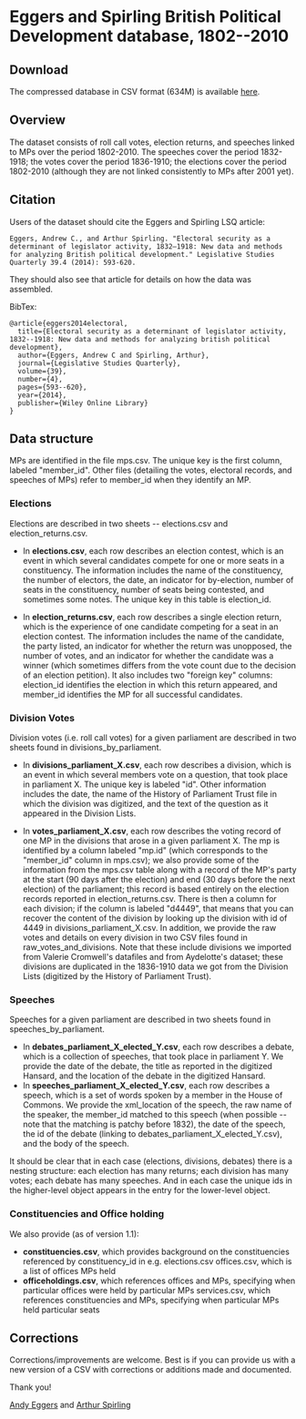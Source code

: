 # Eggers and Spirling British Political Development database, 1802--2010

## Download
The compressed database in CSV format (634M) is available [here](https://www.dropbox.com/s/keo1a6ekqqxg8m0/csv_archive_20150607.zip?dl=0).

## Overview
The dataset consists of roll call votes, election returns, and speeches linked to MPs over the period 1802-2010. The speeches cover the period 1832-1918; the votes cover the period 1836-1910; the elections cover the period 1802-2010 (although they are not linked consistently to MPs after 2001 yet).

## Citation
Users of the dataset should cite the Eggers and Spirling LSQ article:
```
Eggers, Andrew C., and Arthur Spirling. "Electoral security as a determinant of legislator activity, 1832–1918: New data and methods for analyzing British political development." Legislative Studies Quarterly 39.4 (2014): 593-620.
```
They should also see that article for details on how the data was assembled.

BibTex: 
```
@article{eggers2014electoral,
  title={Electoral security as a determinant of legislator activity, 1832--1918: New data and methods for analyzing british political development},
  author={Eggers, Andrew C and Spirling, Arthur},
  journal={Legislative Studies Quarterly},
  volume={39},
  number={4},
  pages={593--620},
  year={2014},
  publisher={Wiley Online Library}
}
```

## Data structure
MPs are identified in the file mps.csv. The unique key is the first column, labeled "member_id". Other files (detailing the votes, electoral records, and speeches of MPs) refer to member_id when they identify an MP.

### Elections

Elections are described in two sheets -- elections.csv and election_returns.csv.

- In **elections.csv**, each row describes an election contest, which is an event in which several candidates compete for one or more seats in a constituency. The information includes the name of the constituency, the number of electors, the date, an indicator for by-election, number of seats in the constituency, number of seats being contested, and sometimes some notes. The unique key in this table is election_id.

- In **election_returns.csv**, each row describes a single election return, which is the experience of one candidate competing for a seat in an election contest. The information includes the name of the candidate, the party listed, an indicator for whether the return was unopposed, the number of votes, and an indicator for whether the candidate was a winner (which sometimes differs from the vote count due to the decision of an election petition). It also includes two "foreign key" columns: election_id identifies the election in which this return appeared, and member_id identifies the MP for all successful candidates.

###  Division Votes
Division votes (i.e. roll call votes) for a given parliament are described in two sheets found in divisions_by_parliament.

- In **divisions_parliament_X.csv**, each row describes a division, which is an event in which several members vote on a question, that took place in parliament X. The unique key is labeled "id". Other information includes the date, the name of the History of Parliament Trust file in which the division was digitized, and the text of the question as it appeared in the Division Lists.

- In **votes_parliament_X.csv**, each row describes the voting record of one MP in the divisions that arose in a given parliament X. The mp is identified by a column labeled "mp.id" (which corresponds to the "member_id" column in mps.csv); we also provide some of the information from the mps.csv table along with a record of the MP's party at the start (90 days after the election) and end (30 days before the next election) of the parliament; this record is based entirely on the election records reported in election_returns.csv. There is then a column for each division; if the column is labeled "d4449", that means that you can recover the content of the division by looking up the division with id of 4449 in divisions_parliament_X.csv.
In addition, we provide the raw votes and details on every division in two CSV files found in raw_votes_and_divisions. Note that these include divisions we imported from Valerie Cromwell's datafiles and from Aydelotte's dataset; these divisions are duplicated in the 1836-1910 data we got from the Division Lists (digitized by the History of Parliament Trust).


### Speeches
Speeches for a given parliament are described in two sheets found in speeches_by_parliament.

- In **debates_parliament_X_elected_Y.csv**, each row describes a debate, which is a collection of speeches, that took place in parliament Y. We provide the date of the debate, the title as reported in the digitized Hansard, and the location of the debate in the digitized Hansard.
- In **speeches_parliament_X_elected_Y.csv**, each row describes a speech, which is a set of words spoken by a member in the House of Commons. We provide the xml_location of the speech, the raw name of the speaker, the member_id matched to this speech (when possible -- note that the matching is patchy before 1832), the date of the speech, the id of the debate (linking to debates_parliament_X_elected_Y.csv), and the body of the speech.

It should be clear that in each case (elections, divisions, debates) there is a nesting structure: each election has many returns; each division has many votes; each debate has many speeches. And in each case the unique ids in the higher-level object appears in the entry for the lower-level object.

### Constituencies and Office holding
We also provide (as of version 1.1):

- **constituencies.csv**, which provides background on the constituencies referenced by constituency_id in e.g. elections.csv
offices.csv, which is a list of offices MPs held
- **officeholdings.csv**, which references offices and MPs, specifying when particular offices were held by particular MPs
services.csv, which references constituencies and MPs, specifying when particular MPs held particular seats

## Corrections
Corrections/improvements are welcome. Best is if you can provide us with a new version of a CSV with corrections or additions made and documented.

Thank you!

[Andy Eggers](http://andy.egge.rs/) and [Arthur Spirling](http://www.nyu.edu/projects/spirling/)

